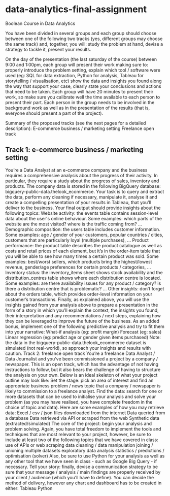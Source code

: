 # data-analytics-final-assignment
Boolean Course in Data Analytics

You have been divided in several groups and each group should choose between one of the following two tracks (yes, different groups may choose the same track) and, together, you will:
study the problem at hand,
devise a strategy to tackle it,
present your results.

On the day of the presentation (the last saturday of the course) between 9:00 and 1:00pm, each group will present their work making sure to:
properly introduce the problem setting,
explain which tool / software were used (eg: SQL for data extraction, Python for analysis, Tableau for storytelling / visualisation, etc)
show the data and insights you found along the way that support your case,
clearly state your conclusions and actions that need to be taken.
Each group will have 20 minutes to present their work, so make sure you calibrate well the time available to each person to present their part.
Each person in the group needs to be involved in the background work as well as in the presentation of the results (that is, everyone should present a part of the project).

Summary of the proposed tracks (see the next pages for a detailed description):
E-commerce business / marketing setting
Freelance open track

## Track 1: e-commerce business / marketing setting
You’re a Data Analyst at an e-commerce company and the business requires a comprehensive analysis about the progress of their activity. In particular, they require a study about the progress of sales, inventory and products.
The company data is stored in the following BigQuery database: bigquery-public-data.thelook_ecommerce. Your task is to query and extract the data, perform any cleaning if necessary, manipulate it, analyse it and create a compelling presentation of your results in Tableau, that you’ll deliver to the business.
Your final output should provide insights about the following topics:
Website activity: the events table contains session-level data about the user's online behaviour.
Some examples: which parts of the website are the most visited? where is the traffic coming from? …
Demographic composition: the users table includes customer information.
Some examples: age / gender of your customers, popular countries / cities, customers that are particularly loyal (multiple purchases), …
Product performance: the product table describes the product catalogue as well as costs and retail prices of each element, but it’s in the order-item table that you will be able to see how many times a certain product was sold.
Some examples: best/worst sellers, which products bring the highest/lowest revenue, gender/age preferences for certain products / categories, …
Inventory status: the inventory_items sheet shows stock availability and the distribution_centres table shows where each distribution centre is located.
Some examples: are there availability issues for any product / category? is there a distribution centre that is problematic? …
Other insights: don’t forget about the orders table, which provides order-level information on your customer’s transactions.
Finally, as explained above, you will use the insights gained from your analysis above to prepare a presentation in the form of a story in which you’ll explain the context, the insights you found, their interpretation and any recommendations / next steps, explaining how they can be leveraged to improve the future of the business.
As an added bonus, implement one of the following predictive analysis and try to fit them into your narrative:
What-if analysis (eg: profit margin)
Forecast (eg: sales)
Linear regression (eg: predict age or gender given items purchased)
Note: the data in the bigquery-public-data.thelook_ecommerce dataset is simulated (not real-world), so approach your insights and results with caution.
Track 2: freelance open track
You’re a freelance Data Analyst / Data Journalist and you’ve been commissioned a project by a company / newspaper.
This is an open track, which has the advantage of not having instructions to follow, but it also bears the challenge of having to structure the analysis on your own.
Below is an ideal skeleton of what your project outline may look like:
Set the stage: pick an area of interest and find an appropriate business problem / news topic that a company / newspaper is likely to commission to a freelance analyst.
Find the data: search for one or more datasets that can be used to initialise your analysis and solve your problem (as you may have realised, you have complete freedom in the choice of topic and data). Here are some examples of how you may retrieve data:
Excel / csv / json files downloaded from the internet
Data queried from a database
Data retrieved via API or scraped from the web
Synthetic data (extracted/simulated)
The core of the project: begin your analysis and problem solving. Again, you have total freedom to implement the tools and techniques that are most relevant to your project, however, be sure to include at least two of the following topics that we have covered in class:
use of APIs or web scraping
data cleaning / data manipulation
joining / unioning multiple datasets
exploratory data analysis
statistics / predictions / optimisation (solver)
Also, be sure to use Python for your analysis as well as any other tool that we have seen in class - such as Google Big Query - if necessary.
Tell your story: finally, devise a communication strategy to be sure that your message / analysis / main findings are properly received by your client / audience (which you’ll have to define). You can decide the method of delivery, however any chart and dashboard has to be created in either:
Tableau
Python
